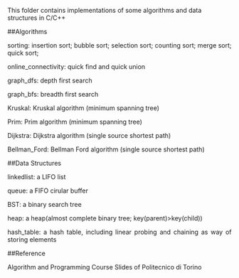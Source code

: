 This folder contains implementations of some algorithms and data structures in C/C++

##Algorithms
<p align='justify'>	
sorting:  insertion sort; bubble sort; selection sort; counting sort; merge sort; quick sort;
</p>
<p align='justify'>
online_connectivity: quick find and quick union
</p>
<p align='justify'>
graph_dfs: depth first search
</p>
<p align='justify'>
graph_bfs: breadth first search
</p>
<p align='justify'>
Kruskal: Kruskal algorithm (minimum spanning tree)
</p>
<p align='justify'>
Prim: Prim algorithm (minimum spanning tree)
</p>
<p align='justify'>
Dijkstra: Dijkstra algorithm (single source shortest path)
</p>
<p align='justify'>
Bellman_Ford: Bellman Ford algorithm (single source shortest path)
</p>

##Data Structures
<p align='justify'>
linkedlist: a LIFO list
</p>
<p align='justify'>
queue: a FIFO cirular buffer
</p>
<p align='justify'>
BST: a binary search tree
</p>
<p align='justify'>
heap: a heap(almost complete binary tree; key(parent)>key(child))
</p>
<p align='justify'>
hash_table: a hash table, including linear probing and chaining as way of storing elements
</p>

##Reference
<p align='justify'>
Algorithm and Programming Course Slides of Politecnico di Torino
</p>



